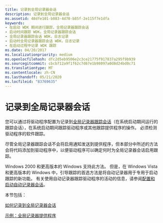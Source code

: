 ```yaml
---
title: 记录到全局记录器会话
description: 记录到全局记录器会话
ms.assetid: 48dfe101-b083-4d70-b85f-2e115f7e1dfa
keywords:
- 在启动 WDK 期间进行跟踪，全局记录器跟踪会话
- 启动时间跟踪 WDK，全局记录器跟踪会话
- 全局记录器跟踪会话 WDK，日志记录
- 启动时全局记录器跟踪会话 WDK，日志记录
- 在启动过程中记录 WDK 跟踪
ms.date: 04/20/2017
ms.localizationpriority: medium
ms.openlocfilehash: dfc2d5eb9506e2c3ce21775f917837a295f9b939
ms.sourcegitcommit: cbcb712a9f1f62c7d67e1b98097a0d8d24bd0c71
ms.translationtype: MT
ms.contentlocale: zh-CN
ms.lasthandoff: 05/21/2020
ms.locfileid: "83769635"
---
```

# <a name="logging-to-the-global-logger-session"></a>记录到全局记录器会话


您可以通过将驱动程序配置为记录到[全局记录器跟踪会话](global-logger-trace-session.md)（在系统启动期间运行的跟踪会话），在系统启动期间跟踪驱动程序或其他跟踪提供程序的操作。 必须检测驱动程序的软件跟踪。

尽管全局记录器跟踪会话不会将启用通知发送到提供程序，但本部分中所述的方法会将代码添加到驱动程序中，以便驱动程序可以确定何时为全局记录器会话启用跟踪。

Windows 2000 和更高版本的 Windows 支持此方法。 但是，在 Windows Vista 和更高版本的 Windows 中，引导跟踪的首选方法是将自动记录器用于专用于启动跟踪的新功能。 有关使用自动记录器跟踪驱动程序的活动的信息，请参阅[配置和启动自动记录器会话](https://docs.microsoft.com/windows/win32/etw/configuring-and-starting-an-autologger-session)。

本节包括：

[如何记录到全局记录器会话](how-to-log-to-the-global-logger-session.md)

[示例：全局记录器提供程序](example--global-logger-provider.md)

 

 





